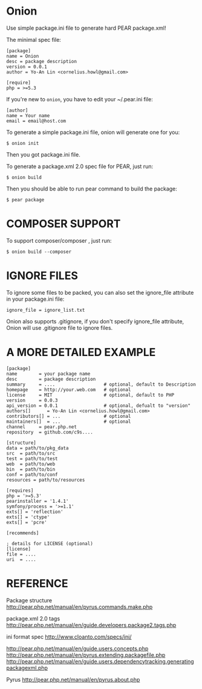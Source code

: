 Onion
=======
Use simple package.ini file to generate hard PEAR package.xml!

The minimal spec file:

    [package]
    name = Onion
    desc = package description
    version = 0.0.1
    author = Yo-An Lin <cornelius.howl@gmail.com>

    [require]
    php = >=5.3

If you're new to `onion`, you have to edit your ~/.pear.ini file:

    [author]
    name = Your name
    email = email@host.com

To generate a simple package.ini file, onion will generate one for you:

    $ onion init

Then you got package.ini file.

To generate a package.xml 2.0 spec file for PEAR, just run:

    $ onion build

Then you should be able to run pear command to build the package:

    $ pear package

COMPOSER SUPPORT
================
To support composer/composer , just run:

    $ onion build --composer

IGNORE FILES
============

To ignore some files to be packed, you can also set the ignore_file attribute
in your package.ini file:

    ignore_file = ignore_list.txt

Onion also supports .gitignore, if you don't specify ignore_file attribute,
Onion will use .gitignore file to ignore files.

A MORE DETAILED EXAMPLE
========================

    [package]
    name        = your package name
    desc        = package description
    summary     = ....                  # optional, default to Description
    homepage    = http://your.web.com   # optional
    license     = MIT                   # optional, default to PHP
    version     = 0.0.3
    api_version = 0.0.1                 # optional, defualt to "version"
    authors[]      = Yo-An Lin <cornelius.howl@gmail.com>
    contributors[] = ...                # optional
    maintainers[]  = ...                # optional
    channel     = pear.php.net
    repository  = github.com/c9s....

    [structure]
    data = path/to/pkg_data
    src  = path/to/src
    test = path/to/test
    web  = path/to/web
    bin  = path/to/bin
    conf = path/to/conf
    resources = path/to/resources

    [requires]
    php = '>=5.3'
    pearinstaller = '1.4.1'
    symfony/process = '>=1.1'
    exts[] = 'reflection'
    exts[] = 'ctype'
    exts[] = 'pcre'

    [recommends]

    ; details for LICENSE (optional)
    [license]
    file = ....
    uri  = ....


REFERENCE
=========
Package structure
http://pear.php.net/manual/en/pyrus.commands.make.php

package.xml 2.0 tags
http://pear.php.net/manual/en/guide.developers.package2.tags.php

ini format spec
http://www.cloanto.com/specs/ini/

http://pear.php.net/manual/en/guide.users.concepts.php
http://pear.php.net/manual/en/pyrus.extending.packagefile.php
http://pear.php.net/manual/en/guide.users.dependencytracking.generatingpackagexml.php

Pyrus
http://pear.php.net/manual/en/pyrus.about.php

